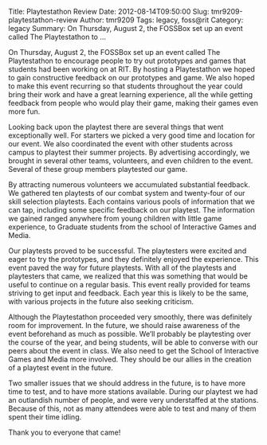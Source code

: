 Title: Playtestathon Review
Date: 2012-08-14T09:50:00
Slug: tmr9209-playtestathon-review
Author: tmr9209
Tags: legacy, foss@rit
Category: legacy
Summary: On Thursday, August 2, the FOSSBox set up an event called The Playtestathon to ... 

On Thursday, August 2, the FOSSBox set up an event called The Playtestathon to
encourage people to try out prototypes and games that students had been
working on at RIT. By hosting a Playtestathon we hoped to gain constructive
feedback on our prototypes and game. We also hoped to make this event
recurring so that students throughout the year could bring their work and have
a great learning experience, all the while getting feedback from people who
would play their game, making their games even more fun.

Looking back upon the playtest there are several things that went
exceptionally well. For starters we picked a very good time and location for
our event. We also coordinated the event with other students across campus to
playtest their summer projects. By advertising accordingly, we brought in
several other teams, volunteers, and even children to the event. Several of
these group members playtested our game.

By attracting numerous volunteers we accumulated substantial feedback. We
gathered ten playtests of our combat system and twenty-four of our skill
selection playtests. Each contains various pools of information that we can
tap, including some specific feedback on our playtest. The information we
gained ranged anywhere from young children with little game experience, to
Graduate students from the school of Interactive Games and Media.

Our playtests proved to be successful. The playtesters were excited and eager
to try the prototypes, and they definitely enjoyed the experience. This event
paved the way for future playtests. With all of the playtests and playtesters
that came, we realized that this was something that would be useful to
continue on a regular basis. This event really provided for teams striving to
get input and feedback. Each year this is likely to be the same, with various
projects in the future also seeking criticism.

Although the Playtestathon proceeded very smoothly, there was definitely room
for improvement. In the future, we should raise awareness of the event
beforehand as much as possible. We’ll probably be playtesting over the course
of the year, and being students, will be able to converse with our peers about
the event in class. We also need to get the School of Interactive Games and
Media more involved. They should be our allies in the creation of a playtest
event in the future.

Two smaller issues that we should address in the future, is to have more time
to test, and to have more stations available. During our playtest we had an
outlandish number of people, and were very understaffed at the stations.
Because of this, not as many attendees were able to test and many of them
spent their time idling.

Thank you to everyone that came!

